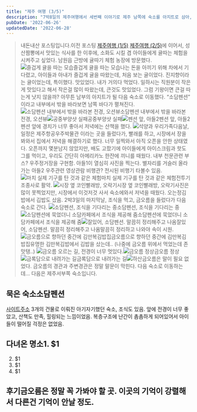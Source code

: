 ```yaml
---
title: "제주 여행 (3/5)"
description: "7박8일의 제주여행에서 세번째 이야기로 제주 남쪽에 숙소를 아지트로 삼아, 근처를 여행했다. 금오릉은 정말 말문이 막힐 정도로 아름답다. 저녁에는 또 다르다는데 나중에 한번 더 오고 싶다. 꼭."
pubDate: '2022-06-26'
updatedDate: '2022-06-28'
---
```


> 내돈내산 포스팅입니다.이전 포스팅
[제주여행 (1/5)](__GHOST_URL__/%EC%A0%9C%EC%A3%BC-%EC%97%AC%ED%96%89-1-5/)
[제주여행 (2/5)](__GHOST_URL__/%EC%A0%9C%EC%A3%BC%EC%97%AC%ED%96%89-2-%EC%A0%9C%EC%A3%BC%EB%8F%99%EC%AA%BD%ED%83%90%ED%97%98/)에 이어서,
성산짬뽕에서 맛있는 식사를 한 이후에, 소화도 시킬 겸 아이들에게 귤따는 체험을 시켜주고 싶었다.
남원읍 근방에 귤따기 체험 농장에 방문했다.
![즐겁게 귤을 따는 모습](/content/images/2022/06/IMG_0320.jpeg)즐겁게 귤을 따는 모습나는 돈을 아끼기 위해 차에서 기다렸고, 아이들과 아내가 즐겁게 귤을 따왔는데, 처음 보는 귤이었다. 진지향이라는 귤이었는데, 특이했다. 맛있었다. 내가 거의다 먹었다.
일하시는 직원분이 작은게 맛있다고 해서 작은걸 많이 따왔는데, 큰것도 맛있었다. 그럼 기왕이면 큰걸 따는게 낫지 않을까?
아무튼 남부의 아지트가 될 다음 숙소로 이동했다. “소담펜션” 이라고 내부에서 밖을 바라보면 남쪽 바다가 펼쳐진다.
![소담펜션 내부에서 밖을 바라본 전경, 오션뷰](/content/images/2022/06/IMG_0326.jpeg)소담펜션 내부에서 밖을 바라본 전경, 오션뷰![공중부양샷 실패](/content/images/2022/06/IMG_0342.jpeg)공중부양샷 실패![펜션 앞, 아들2](/content/images/2022/06/IMG_0346.jpeg)펜션 앞, 아들2펜션 앞에 경치가 너무 좋아서 저녁에는 산책을 했다.
![석양과 우리가족](/content/images/2022/06/IMG_0371.jpeg)다음날, 일정은 제주항공우주박물관 이라는 곳을 들렀다가, 빨래를 하고, 시장에서 장을 봐와서 집에서 저녁을 해결하기로 했다.
너무 일찍와서 아직 오픈을 안한 상태였다. 오픈까지 몇분남지 않았지만, 배도 고팠기에 아이들에게 아이스크림과 핫도그를 먹이고, 우리도 간단히 아메리카노 한잔에 끼니를 때웠다.
내부 천문관련 부스?
우주정거장을 구현함.
아들1이 열심히 사진을 찍는다.
별자리를 거슬러 올라가는 아들2
우주관련 영상관람
비행관?
전시된 비행기 타볼수 있음.
![마치 실제 기구를 탄 것과 같은 체험](/content/images/2022/06/IMG_0471.jpeg)마치 실제 기구를 탄 것과 같은 체험전투기 조종사로 활약.
![시장 옆 코인빨래방, 오락기](/content/images/2022/06/IMG_0479.jpeg)시장 옆 코인빨래방, 오락기사진은 많이 못찍었지만, 시장에서 이것저것 사서 숙소에와서 저녁을 때웠다. 오는정김밥에서 김밥도 샀음.
2박3일의 마지막날,
조식을 먹고, 금오름을 들렀다가 다음 숙소로 간다.
![소담펜션, 조식을 기다리는 중](/content/images/2022/06/IMG_0488.jpeg)소담펜션, 조식을 기다리는 중![소담펜션에 묵었더니 소담카페에서 조식을 제공해 줌](/content/images/2022/06/IMG_0489.jpeg)소담펜션에 묵었더니 소담카페에서 조식을 제공해 줌![잘있어, 소담펜션. 말끔히 정리해주고 나옴](/content/images/2022/06/IMG_0499.jpeg)잘있어, 소담펜션. 말끔히 정리해주고 나옴말끔히 정리하고 나와야 속이 시원.
![금오름으로 향하던 중간에 김만복김밥집](/content/images/2022/06/IMG_0501.jpeg)금오름으로 향하던 중간에 김만복김밥집유명한 김만복김밥에서 김밥을 샀는데.. (나중에 금오름 위에서 먹었는데 존맛탱..)
![금오름 오르는 길, 전경이 너무 멋있다.](/content/images/2022/06/IMG_0520.jpeg)![금오름 정상](/content/images/2022/06/IMG_0527.jpeg)금오름 정상![금록담으로 내려가는 길](/content/images/2022/06/IMG_0530.jpeg)금록담으로 내려가는 길![하산](/content/images/2022/06/IMG_0607.jpeg)금오름은 말이 필요 없었다. 금오름의 경관과 주변경관은 정말 말문이 막힌다.
다음 숙소로 이동하는데…
다음은 제주서부쪽 숙소입니다.
## 묵은 숙소소담펜션
[사이트주소](http://www.jejusodampension.com)
3개의 건물로 이뤄진 아기자기했던 숙소, 조식도 있음.
앞에 전경이 너무 좋았고, 산책도 만족, 힐링되는 느낌이었음.
복층구조에 난간이 촘촘하게 되어있어서 아이들이 떨어질 걱정은 없었음.
## 다녀온 명소1. $1
2. $1
3. $1
4. $1
## 후기금오름은 정말 꼭 가봐야 할 곳. 이곳의 기억이 강렬해서 다른건 기억이 안날 정도.